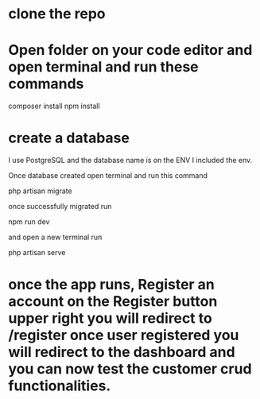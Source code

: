# clone the repo

# Open folder on your code editor and open terminal and run these commands
composer install
npm install

# create a database 
I use PostgreSQL and the database name is on the ENV I included the env.

Once database created open terminal and run this command 

php artisan migrate

once successfully migrated run

npm run dev 

and open a new terminal run 

php artisan serve

# once the app runs, Register an account on the Register button upper right you will redirect to /register once user registered you will redirect to the dashboard and you can now test the customer crud functionalities.

